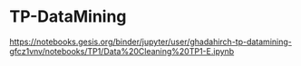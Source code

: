 # TP-DataMining
https://notebooks.gesis.org/binder/jupyter/user/ghadahirch-tp-datamining-gfcz1vnv/notebooks/TP1/Data%20Cleaning%20TP1-E.ipynb
